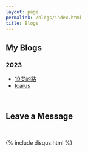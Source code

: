 ```yaml
---
layout: page
permalink: /blogs/index.html
title: Blogs
---
```


## My Blogs

### 2023

- [19岁的路]()
- [Icarus](https://caihanlin.com/blogs/web)


<br>

## Leave a Message

<br>

{% include disqus.html %} 

<br>

